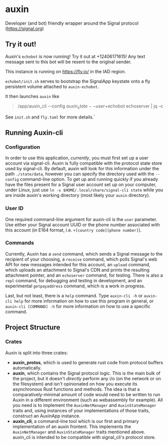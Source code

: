 # auxin
Developer (and bot) friendly wrapper around the Signal protocol (https://signal.org)

## Try it out!

Auxin's `echobot` is now running! Try it out at +12406171615! Any text message sent to this bot will be resent to the original sender.

This instance is running on https://fly.io/ in the IAD region.

`echobot/init.sh` serves to bootstrap the SignalApp keystate onto a fly persistent volume attached to `auxin-echobot`.

It then launches `auxin` like

 > /app/auxin_cli --config $auxin_state --user +$echobot echoserver | jq -c

See `init.sh` and `fly.toml` for more details.`

## Running Auxin-cli

### Configuration
In order to use this application, *currently*, you must first set up a user account via signal-cli. Auxin is fully compatible with the protocol state store used by signal-cli. By default, auxin will look for this information under the path ``./state/data``, however you can specify the directory used with the ``--config`` command-line option. To get up and running quickly if you already have the files present for a Signal user account set up on your computer, under Linux, just use ``ln -s $HOME/.local/share/signal-cli state`` while you are inside auxin's working directory (most likely your `auxin` directory).

### User ID
One required command-line argument for auxin-cli is the ``user`` parameter. Use either your Signal account UUID or the phone number associated with this account (in E164 format, i.e. ``+[country code][phone number]``).

### Commands
Currently, Auxin has a ``send`` command, which sends a Signal message to the recipient of your choosing, a ``receive`` command, which polls Signal's web API for new messages intended for this account, an ``upload`` command, which uploads an attachment to Signal's CDN and prints the resulting attachment pointer, and an ``echoserver`` command, for testing. There is also a ``repl`` command, for debugging and testing in development, and an experimental ``getpayaddress`` command, which is a work in progress.

Last, but not least, there is a `help` command. Type ``auxin-cli -h`` or ``auxin-cli help`` for more information on how to use this program in general, or ``auxin-cli [COMMAND] -h`` for more information on how to use a specific command.

## Project Structure

### Crates
Auxin is split into three crates:
* **auxin_protos**, which is used to generate rust code from protocol buffers automatically.
* **auxin**, which contains the Signal protocol logic. This is the main bulk of the project, but it doesn't *directly* perform any i/o (on the network or on the filesystem) and isn't opinionated on how you execute its asynchronous Rust functions and methods. The idea is that a comparatively-minimal amount of code would need to be written to run Auxin in a different environment (such as webassembly for example). All you need is to implement the ``AuxinNetManager`` and ``AuxinStateManager`` traits and, using instances of your implementations of those traits, construct an AuxinApp instance.
* **auxin_cli**, a command-line tool which is our first and primary implementation of an auxin frontent. This implements the ``AuxinNetManager`` and ``AuxinStateManager`` traits mentioned above. auxin_cli is intended to be compatible with signal_cli's protocol store.
